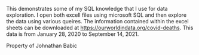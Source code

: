 This demonstrates some of my SQL knowledge that I use for data exploration. 
I open both excell files using microsoft SQL and then explore the data using 
various queires. The information contained within the excel sheets can be 
downloaded at https://ourworldindata.org/covid-deaths. This data is from
January 28, 2020 to September 14, 2021.

Property of Johnathan Babic
